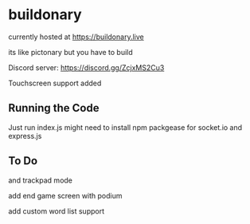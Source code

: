 # buildonary

currently hosted at https://buildonary.live

its like pictonary but you have to build

Discord server: https://discord.gg/ZcjxMS2Cu3

Touchscreen support added

## Running the Code
Just run index.js
might need to install npm packgease for socket.io and express.js

## To Do

and trackpad mode

add end game screen with podium

add custom word list support

